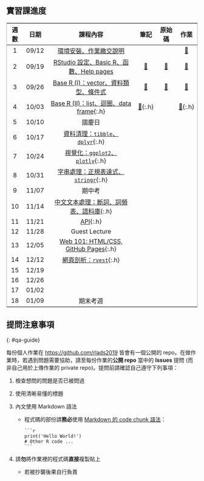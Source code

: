 ## 實習課進度

| 週數   | 日期     | 課程內容                                      | 筆記                    | 原始碼          | 作業          |
|--------|----------|--------------------------------------------|-------------------------|----------------|---------------|
|   1    |  09/12   | [環境安裝、作業繳交說明][s1]                  |                         |                 | [🔗][hw1]     |
|   2    |  09/19   | [RStudio 設定、Basic R、函數、Help pages][s2]     | [🔗][note2]       |   [🔗][src2]    | [🔗][hw2]     |
|   3    |  09/26   | [Base R (I)：vector、資料類型、條件式][s3]         | [🔗][note3]      |    [🔗][src3]    | [🔗][hw3]    |
|   4    |  10/03   | [Base R (II)：list、迴圈、data frame][s4]{:.h}     | [🔗][note4]{:.h}  |                 | [🔗][hw4]{:.h} |
|   5    |  10/10   |               國慶日                              |                   |                 |               |
|   6    |  10/17   | [資料清理：`tibble`、`dplyr`][s6]{:.h}             |                   |                 |               |
|   7    |  10/24   | [視覺化：`ggplot2`、`plotly`][s7]{:.h}             |                   |                 |               |
|   8    |  10/31   | [字串處理：正規表達式、`stringr`][s8]{:.h}           |                   |                 |               |
|   9    |  11/07   |               期中考                               |                   |                 |               |
|   10    |  11/14   | [中文文本處理：斷詞、詞頻表、語料庫][s10]{:.h}         |                   |                 |               |
|   11    |  11/21   | [API][s11]{:.h}                                  |                   |                 |               |
|   12    |  11/28   |           Guest Lecture                          |                   |                 |               |
|   13    |  12/05   | [Web 101: HTML/CSS, GitHub Pages][s13]{:.h}      |                   |                 |               |
|   14    |  12/12   | [網頁剖析：`rvest`][s14]{:.h}                      |                   |                 |               |
|   15    |  12/19   |                                                  |                   |                 |               |
|   16    |  12/26   |                                                  |                   |                 |               |
|   17    |  01/02   |                                                  |                   |                 |               |
|   18    |  01/09   |             期末考週                              |                   |                 |               |


<!-- Block 1: Base R -->
[s1]: https://docs.google.com/presentation/d/1wqK0tNB08ccZettohy54OgOdgae77udNeX3-41tm3K0/edit?usp=sharing
[hw1]: https://github.com/rlads2019/hw1

[s2]: https://docs.google.com/presentation/d/1mW5SFnIoHYKxZxNXbEy7XntcMVRDMnHRjk7QeAcAhag/edit?usp=sharing
[note2]: ./notes/02.html
[src2]: ./src/02.zip
[hw2]: https://github.com/rlads2019/hw2

[s3]: https://docs.google.com/presentation/d/1nh2lgojcSJ4Ix4870CYoeMm2mqJuLC7xpMjShHFLEKo/edit?usp=sharing
[note3]: ./notes/03.html
[src3]: ./src/03.zip
[hw3]: https://github.com/rlads2019/hw3

[s4]: https://docs.google.com/presentation/d/152Ge5BW6tw4YQz4n_eyvefyIRaPDZ0Z_25WEOn81XaA/edit?usp=sharing
[note4]: ./notes/04.html
[src4]: ./src/04.zip
[hw4]: https://github.com/rlads2019/hw4-draft

<!-- Block 2：data frame -->
[s6]: https://docs.google.com/presentation/d/1Kr6aUYoVU9HLJh3vZop7K-egp4TytoOWDPQ9HKHLiJM/edit?usp=sharing
[note6]: ./notes/06.html
[src6]: #
[hw6]: #

[s7]: #
[note7]: #
[src7]: #
[hw7]: #

[s8]: #
[note8]: #
[src8]: #
[hw8]: #

<!-- Block 3: 文本處理 -->
[s10]: #
[note10]: #
[src10]: #
[hw10]: #

[s11]: #
[note11]: #
[src11]: #
[hw11]: #

[s13]: #
[note13]: #
[src13]: #
[hw13]: #

[s14]: #
[note14]: #
[src14]: #
[hw14]: #


## 提問注意事項
{: #qa-guide}

每份個人作業在 <https://github.com/rlads2019> 皆會有一個公開的 repo。在做作業時，若遇到問題需要協助，請至每份作業的**公開 repo** 當中的 **Issues** 提問 (而非自己用於上傳作業的 private repo)。提問前請確認自己遵守下列事項：

1. 檢查想問的問題是否已被問過

1. 使用清晰易懂的標題

1. 內文使用 Markdown 語法

    - 程式碼的部份請**務必**使用 [Markdown 的 code chunk 語法](https://help.github.com/en/articles/creating-and-highlighting-code-blocks)：
    
        ````
        ```r
        print('Hello World!')
        # Other R code ...
        ```
        ````

1. 請**勿**將作業裡的程式碼**直接**複製貼上
    - 若被抄襲後果自行負責


<style>
table {
    width: 100%;
    border: 1.6px solid #9c9c9cc9;
    text-align: center;
}
/*
td:nth-child(1), td:nth-child(2), td:nth-child(n+4) {
    text-align: center;
}
tr:nth-child(5), tr:nth-child(9), tr:nth-child(12), tr:nth-child(n+17) {
    text-align: center;
}
*/
#forkme_banner {
    display: none;
}
.h {
    display: none;
}
</style>

<script>
function show() {
    document.querySelectorAll('a.h').forEach(elem => {
        //if (elem.href == 'https://rlads2019.github.io/lab/#') {
            elem.style.display = "inline";
        //}
    });
}
function hide() {
    document.querySelectorAll('a.h').forEach(elem => {
        //if (elem.href == 'https://rlads2019.github.io/lab/#') {
            elem.style.display = "none";
        //}
    });
}

window.addEventListener('load', () => {
    hide();
})
</script>

